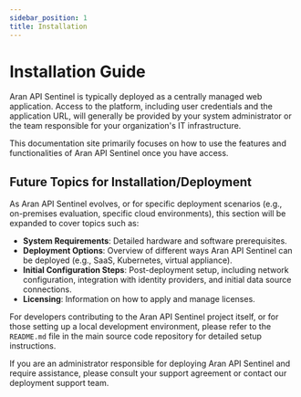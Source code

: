 ```yaml
---
sidebar_position: 1
title: Installation
---
```


# Installation Guide

Aran API Sentinel is typically deployed as a centrally managed web application. Access to the platform, including user credentials and the application URL, will generally be provided by your system administrator or the team responsible for your organization's IT infrastructure.

This documentation site primarily focuses on how to use the features and functionalities of Aran API Sentinel once you have access.

## Future Topics for Installation/Deployment

As Aran API Sentinel evolves, or for specific deployment scenarios (e.g., on-premises evaluation, specific cloud environments), this section will be expanded to cover topics such as:

-   **System Requirements**: Detailed hardware and software prerequisites.
-   **Deployment Options**: Overview of different ways Aran API Sentinel can be deployed (e.g., SaaS, Kubernetes, virtual appliance).
-   **Initial Configuration Steps**: Post-deployment setup, including network configuration, integration with identity providers, and initial data source connections.
-   **Licensing**: Information on how to apply and manage licenses.

For developers contributing to the Aran API Sentinel project itself, or for those setting up a local development environment, please refer to the `README.md` file in the main source code repository for detailed setup instructions.

If you are an administrator responsible for deploying Aran API Sentinel and require assistance, please consult your support agreement or contact our deployment support team.
